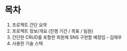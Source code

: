 # 목차
1. 프로젝트 간단 요약
2. 프로젝트 정보/개요 (진행 기간 / 목표 / 팀원)
3. 간단한 CRUD를 포함한 회원제 SNS 구현할 예정임 - 김재우   
4. 사용한 기술 스택
